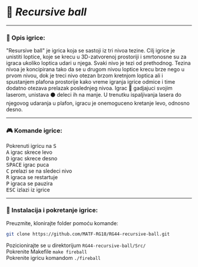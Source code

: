 # :large_blue_circle: _Recursive ball_
___

### :memo: Opis igrice:
"Resursive ball" je igrica koja se sastoji iz tri nivoa tezine. Cilj igrice je unistiti loptice, koje se krecu u 3D-zatvorenoj prostoriji i smrtonosne su za igraca ukoliko loptica udari u njega. Svaki nivo je tezi od prethodnog. Tezina nivoa je koncipirana tako da se u drugom nivou loptice krecu brze nego u prvom nivou, dok je treci nivo otezan brzom kretnjom loptica ali i spustanjem plafona prostorije kako vreme igranja igrice odmice i time dodatno otezava prelazak poslednjeg nivoa. Igrac :robot: gadjajuci svojim laserom, unistava :black_circle: deleci ih na manje. U trenutku ispaljivanja lasera do njegovog udaranja u plafon, igracu je onemoguceno kretanje levo, odnosno desno. 
___

### :video_game: Komande igrice:
Pokrenuti igricu na <kbd>S</kbd> <br>
<kbd>A</kbd> igrac skrece levo <br>
<kbd>D</kbd> igrac skrece desno <br>
<kbd>SPACE</kbd> igrac puca <br>
<kbd>C</kbd> prelazi se na sledeci nivo <br>
<kbd>R</kbd> igraca se restartuje <br>
<kbd>P</kbd> igraca se pauzira <br>
<kbd>ESC</kbd> izlazi iz igrice 
___

### :wrench: Instalacija i pokretanje igrice:
 Preuzmite, klonirajte folder pomoću komande: 
```bash 
git clone https://github.com/MATF-RG18/RG44-recursive-ball.git
```
 Pozicionirajte se u direktorijum `RG44-recursive-ball/Src/` <br>
 Pokrenite Makefile `make fireball` <br>
 Pokrenite igricu komandom `./fireball` 

